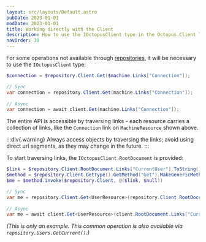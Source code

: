 ```yaml
---
layout: src/layouts/Default.astro
pubDate: 2023-01-01
modDate: 2023-01-01
title: Working directly with the Client
description: How to use the IOctopusClient type in the Octopus.Client library.
navOrder: 30
---
```


For some operations not available through [repositories](/docs/octopus-rest-api/octopus.client/using-resources), it will be necessary to use the `IOctopusClient` type:

```powershell PowerShell
$connection = $repository.Client.Get($machine.Links["Connection"]);
```
```csharp C#
// Sync
var connection = repository.Client.Get(machine.Links["Connection"]);
 
// Async
var connection = await client.Get(machine.Links["Connection"]);
```

The entire API is accessible by traversing links - each resource carries a collection of links, like the `Connection` link on `MachineResource` shown above.

:::div{.warning}
Always access objects by traversing the links; avoid using direct url segments, as they may change in the future.
:::

To start traversing links, the `IOctopusClient.RootDocument` is provided:

```powershell PowerShell
$link = $repository.Client.RootDocument.Links["CurrentUser"].ToString()
$method = $repository.Client.GetType().GetMethod("Get").MakeGenericMethod([Octopus.Client.Model.UserResource])
$me = $method.invoke($repository.Client, @($link, $null))
```
```csharp C#
// Sync
var me = repository.Client.Get<UserResource>(repository.Client.RootDocument.Links["CurrentUser"]);
 
// Async
var me = await client.Get<UserResource>(client.RootDocument.Links["CurrentUser"])
```
*(This is only an example. This common operation is also available via `repository.Users.GetCurrent()`.)*